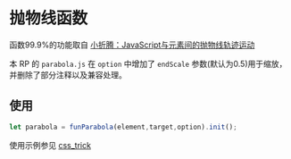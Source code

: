 # 抛物线函数

 函数99.9%的功能取自 <a href="https://www.zhangxinxu.com/wordpress/2013/12/javascript-js-%E5%85%83%E7%B4%A0-%E6%8A%9B%E7%89%A9%E7%BA%BF-%E8%BF%90%E5%8A%A8-%E5%8A%A8%E7%94%BB/">小折腾：JavaScript与元素间的抛物线轨迹运动</a>

 本 RP 的  `parabola.js` 在 `option` 中增加了 `endScale` 参数(默认为0.5)用于缩放，并删除了部分注释以及兼容处理。

## 使用

```js
let parabola = funParabola(element,target,option).init();
```

 使用示例参见 <a href="https://qishaoxuan.github.io/css_tricks/parabola/#js-%E5%AE%9E%E7%8E%B0">css_trick</a>
